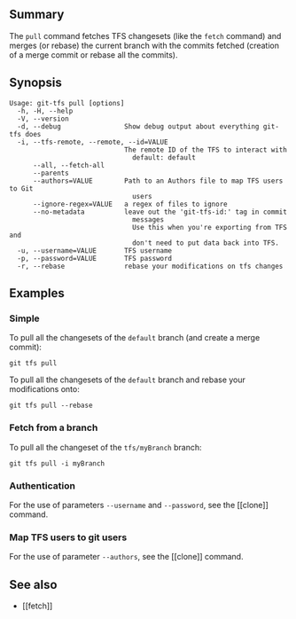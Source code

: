 ## Summary

The `pull` command fetches TFS changesets (like the `fetch` command) and merges (or rebase) the current branch with the commits fetched (creation of a merge commit or rebase all the commits).

## Synopsis

    Usage: git-tfs pull [options]
      -h, -H, --help
      -V, --version
      -d, --debug                Show debug output about everything git-tfs does
      -i, --tfs-remote, --remote, --id=VALUE
                                 The remote ID of the TFS to interact with
                                   default: default
          --all, --fetch-all
          --parents
          --authors=VALUE        Path to an Authors file to map TFS users to Git
                                   users
          --ignore-regex=VALUE   a regex of files to ignore
          --no-metadata          leave out the 'git-tfs-id:' tag in commit
                                   messages
                                   Use this when you're exporting from TFS and
                                   don't need to put data back into TFS.
      -u, --username=VALUE       TFS username
      -p, --password=VALUE       TFS password
      -r, --rebase               rebase your modifications on tfs changes

## Examples

### Simple

To pull all the changesets of the `default` branch (and create a merge commit):

    git tfs pull

To pull all the changesets of the `default` branch and rebase your modifications onto:

    git tfs pull --rebase

### Fetch from a branch

To pull all the changeset of the `tfs/myBranch` branch:

    git tfs pull -i myBranch

### Authentication

For the use of parameters `--username` and `--password`, see the [[clone]] command.

### Map TFS users to git users

For the use of parameter `--authors`, see the [[clone]] command.

## See also

* [[fetch]]
